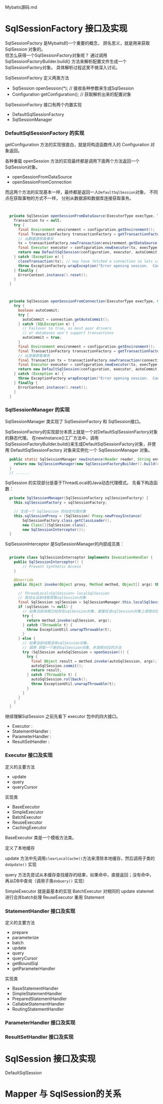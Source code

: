 Mybatis源码.md

# SqlSessionFactory 接口及实现

SqlSessionFactory 是Mybaits的一个重要的概念， 顾名思义，就是用来获取 SqlSession 对象的。  
但怎么获得一个SqlSessionFactory对象呢？ 通过调用SqlSessionFactoryBuilder.build() 方法来解析配置文件生成一个SqlSessionFactory对象。 具体解析过程这里不做深入讨论。 

SqlSessionFactory 定义两类方法
- SqlSession openSession(*); // 接收各种参数来生成SqlSession
- Configuration getConfiguration(); // 获取解析出来的配置对象


SqlSessionFactory 接口有两个内置实现
- DefaultSqlSessionFactory
- SqlSessionManager



### DefaultSqlSessionFactory 的实现
getConfiguration 方法的实现很直白，就是将构造函数传入的 Configuration 对象返回。 

各种重载 openSession 方法的实现最终都是调用下面两个方法返回一个SqlSession对象。 
+ openSessionFromDataSource
+ openSessionFromConnection

而这两个方法的实现基本一样，最终都是返回一人`DefaultSqlSession`对象，
不同点在获取事物的方式不一样， 分别从数据源和数据库连接获取事务。

```java


  private SqlSession openSessionFromDataSource(ExecutorType execType, TransactionIsolationLevel level, boolean autoCommit) {
    Transaction tx = null;
    try {
      final Environment environment = configuration.getEnvironment();
      final TransactionFactory transactionFactory = getTransactionFactoryFromEnvironment(environment);
      // 从数据源获取事务
      tx = transactionFactory.newTransaction(environment.getDataSource(), level, autoCommit);
      final Executor executor = configuration.newExecutor(tx, execType);
      return new DefaultSqlSession(configuration, executor, autoCommit);
    } catch (Exception e) {
      closeTransaction(tx); // may have fetched a connection so lets call close()
      throw ExceptionFactory.wrapException("Error opening session.  Cause: " + e, e);
    } finally {
      ErrorContext.instance().reset();
    }
  }



  private SqlSession openSessionFromConnection(ExecutorType execType, Connection connection) {
    try {
      boolean autoCommit;
      try {
        autoCommit = connection.getAutoCommit();
      } catch (SQLException e) {
        // Failover to true, as most poor drivers
        // or databases won't support transactions
        autoCommit = true;
      }      
      final Environment environment = configuration.getEnvironment();
      final TransactionFactory transactionFactory = getTransactionFactoryFromEnvironment(environment);
      // 从连接获取事务
      final Transaction tx = transactionFactory.newTransaction(connection);
      final Executor executor = configuration.newExecutor(tx, execType);
      return new DefaultSqlSession(configuration, executor, autoCommit);
    } catch (Exception e) {
      throw ExceptionFactory.wrapException("Error opening session.  Cause: " + e, e);
    } finally {
      ErrorContext.instance().reset();
    }
  }

```

### SqlSessionManager 的实现
SqlSessionManager 类实现了 SqlSessionFactory 和 SqlSession接口。 

SqlSessionFactory的实现部分本质上就是一个对DefaultSqlSessionFactory对象的静态代理。 在newInstance()工厂方法中，调用SqlSessionFactoryBuilder.build()来生成DefaultSqlSessionFactory对象，并使用 DefaultSqlSessionFactory 对象来实例化一个 SqlSessionManager 对象。
```java
  public static SqlSessionManager newInstance(Reader reader, String environment) {
    return new SqlSessionManager(new SqlSessionFactoryBuilder().build(reader, environment, null));
  }
  // ......
```


SqlSession 的实现部分是基于ThreadLocal的Java动态代理模式。
先看下构造函数：
``` java
  private SqlSessionManager(SqlSessionFactory sqlSessionFactory) {
    this.sqlSessionFactory = sqlSessionFactory;

    // 生成一个 SqlSession 的动态代理对象
    this.sqlSessionProxy = (SqlSession) Proxy.newProxyInstance(
        SqlSessionFactory.class.getClassLoader(),
        new Class[]{SqlSession.class},
        new SqlSessionInterceptor());
  }
``` 
SqlSessionInterceptor 是SqlSessionManager的内部成员类：
```java

  private class SqlSessionInterceptor implements InvocationHandler { 
    public SqlSessionInterceptor() {
        // Prevent Synthetic Access
    }

    @Override
    public Object invoke(Object proxy, Method method, Object[] args) throws Throwable {

      // ThreadLocal<SqlSession> localSqlSession
      // 尝试从当前线程获取sqlSession对象
      final SqlSession sqlSession = SqlSessionManager.this.localSqlSession.get();
      if (sqlSession != null) {
        // 如果当前线程已经存在sqlSession对象，直接在该sqlSession对象上调用对应的方法
        try {
          return method.invoke(sqlSession, args);
        } catch (Throwable t) {
          throw ExceptionUtil.unwrapThrowable(t);
        }
      } else {
        // 如果当前线程没有sqlSession对象，
        // 调用 获取一个新的sqlSession对象，并调用对应的方法
        try (SqlSession autoSqlSession = openSession()) {
          try {
            final Object result = method.invoke(autoSqlSession, args);
            autoSqlSession.commit();
            return result;
          } catch (Throwable t) {
            autoSqlSession.rollback();
            throw ExceptionUtil.unwrapThrowable(t);
          }
        }
      }
    }
  }

```

继续理解SqlSession 之前先看下 executor 包中的四大接口。 

- Executor : 
- StatementHandler : 
- ParameterHandler : 
- ResultSetHandler : 

### Executor 接口及实现

定义的主要方法
- update
- query
- queryCursor


实现类
- BaseExecutor
- SimpleExecutor
- BatchExecutor
- ReuseExecutor
- CachingExecutor


BaseExecutor 类是一个模板方法类。 

定义了本地缓存

update 方法中先调用`clearLocalCache()`方法来清除本地缓存，然后调用子类的 `doUpdate()` 实现

query 方法先尝试从本缓存查找缓存的结果，如果命中，直接返回；没有命中，再从DB中查询（调用子类`doQuery()` 实现）

SimpleExecutor 就是最基本的实现
BatchExecutor 对相同的 update statemet 进行合并batch处理
ReuseExecutor 重用 Statement


### StatementHandler 接口及实现

定义的主要方法
- prepare
- parameterize
- batch
- update
- query
- queryCursor
- getBoundSql
- getParameterHandler


实现类
- BaseStatementHandler
- SimpleStatementHandler
- PreparedStatementHandler
- CallableStatementHandler
- RoutingStatementHandler


### ParameterHandler 接口及实现
### ResultSetHandler 接口及实现




# SqlSession 接口及实现

DefaultSqlSession

# Mapper 与 SqlSession的关系
